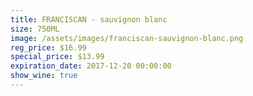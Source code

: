 ```yaml
---
title: FRANCISCAN - sauvignon blanc
size: 750ML
image: /assets/images/franciscan-sauvignon-blanc.png
reg_price: $16.99
special_price: $13.99
expiration_date: 2017-12-20 00:00:00
show_wine: true
---
```



